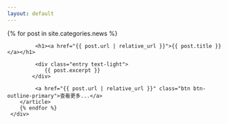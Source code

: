 ```yaml
---
layout: default
---
```

<div class="container">
    <div class="posts">
        {% for post in site.categories.news %}
        <article class="post  mt-1 mb-1">

             <h1><a href="{{ post.url | relative_url }}">{{ post.title }}</a></h1>

             <div class="entry text-light">
                {{ post.excerpt }}
            </div>

             <a href="{{ post.url | relative_url }}" class="btn btn-outline-primary">查看更多...</a>
        </article>
        {% endfor %}
     </div>
</div>
